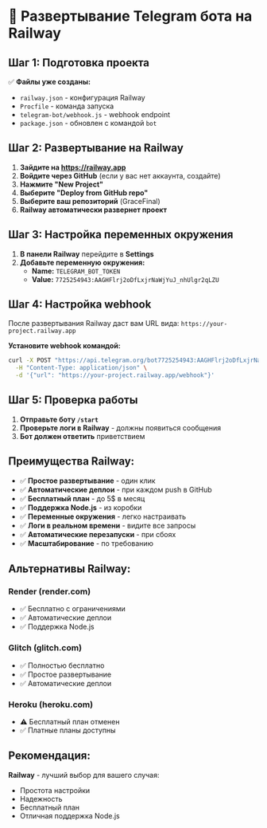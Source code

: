 # 🚀 Развертывание Telegram бота на Railway

## Шаг 1: Подготовка проекта

✅ **Файлы уже созданы:**
- `railway.json` - конфигурация Railway
- `Procfile` - команда запуска
- `telegram-bot/webhook.js` - webhook endpoint
- `package.json` - обновлен с командой `bot`

## Шаг 2: Развертывание на Railway

1. **Зайдите на https://railway.app**
2. **Войдите через GitHub** (если у вас нет аккаунта, создайте)
3. **Нажмите "New Project"**
4. **Выберите "Deploy from GitHub repo"**
5. **Выберите ваш репозиторий** (GraceFinal)
6. **Railway автоматически развернет проект**

## Шаг 3: Настройка переменных окружения

1. **В панели Railway** перейдите в **Settings**
2. **Добавьте переменную окружения:**
   - **Name:** `TELEGRAM_BOT_TOKEN`
   - **Value:** `7725254943:AAGHFlrj2oDfLxjrNaWjYuJ_nhUlgr2qLZU`

## Шаг 4: Настройка webhook

После развертывания Railway даст вам URL вида:
`https://your-project.railway.app`

**Установите webhook командой:**
```bash
curl -X POST "https://api.telegram.org/bot7725254943:AAGHFlrj2oDfLxjrNaWjYuJ_nhUlgr2qLZU/setWebhook" \
  -H "Content-Type: application/json" \
  -d '{"url": "https://your-project.railway.app/webhook"}'
```

## Шаг 5: Проверка работы

1. **Отправьте боту `/start`**
2. **Проверьте логи в Railway** - должны появиться сообщения
3. **Бот должен ответить** приветствием

## Преимущества Railway:

- ✅ **Простое развертывание** - один клик
- ✅ **Автоматические деплои** - при каждом push в GitHub
- ✅ **Бесплатный план** - до 5$ в месяц
- ✅ **Поддержка Node.js** - из коробки
- ✅ **Переменные окружения** - легко настраивать
- ✅ **Логи в реальном времени** - видите все запросы
- ✅ **Автоматические перезапуски** - при сбоях
- ✅ **Масштабирование** - по требованию

## Альтернативы Railway:

### **Render (render.com)**
- ✅ Бесплатно с ограничениями
- ✅ Автоматические деплои
- ✅ Поддержка Node.js

### **Glitch (glitch.com)**
- ✅ Полностью бесплатно
- ✅ Простое развертывание
- ✅ Автоматические деплои

### **Heroku (heroku.com)**
- ⚠️ Бесплатный план отменен
- ✅ Платные планы доступны

## Рекомендация:

**Railway** - лучший выбор для вашего случая:
- Простота настройки
- Надежность
- Бесплатный план
- Отличная поддержка Node.js


